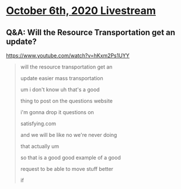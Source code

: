 # [October 6th, 2020 Livestream](../2020-10-06.md)
## Q&A: Will the Resource Transportation get an update?
https://www.youtube.com/watch?v=hKxm2Ps1UYY
> will the resource transportation get an
>
> update easier mass transportation
>
> um i don't know uh that's a good
>
> thing to post on the questions website
>
> i'm gonna drop it questions on
>
> satisfying.com
>
> and we will be like no we're never doing
>
> that actually um
>
> so that is a good good example of a good
>
> request to be able to move stuff better
>
> if
>
